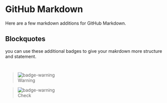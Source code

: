 # GitHub Markdown

Here are a few markdown additions for GitHub Markdown.

## Blockquotes

you can use these additional badges to give your makrdown more structure and statement.

```md



```

> ![badge-warning](https://github.com/Mqxx/GitHub-Markdown/blob/main/blockquotes/warning.svg)<br>
> Warning

> ![badge-warning](https://github.com/Mqxx/GitHub-Markdown/blob/main/blockquotes/check.svg)<br>
> Check
